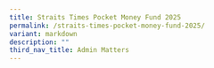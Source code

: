 ```yaml
---
title: Straits Times Pocket Money Fund 2025
permalink: /straits-times-pocket-money-fund-2025/
variant: markdown
description: ""
third_nav_title: Admin Matters
---
```

